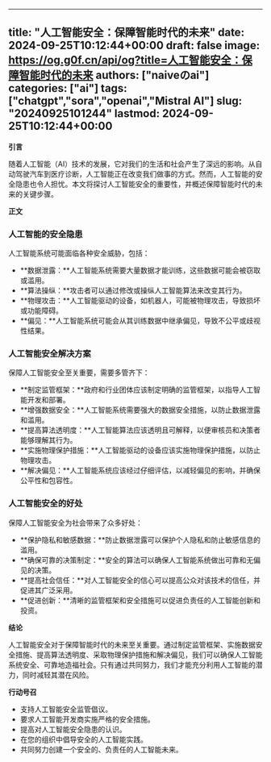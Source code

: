 
---
title: "人工智能安全：保障智能时代的未来"
date: 2024-09-25T10:12:44+00:00
draft: false
image: https://og.g0f.cn/api/og?title=人工智能安全：保障智能时代的未来
authors: ["naiveのai"]
categories: ["ai"]
tags: ["chatgpt","sora","openai","Mistral AI"]
slug: "20240925101244"
lastmod: 2024-09-25T10:12:44+00:00
---
**引言**

随着人工智能（AI）技术的发展，它对我们的生活和社会产生了深远的影响。从自动驾驶汽车到医疗诊断，人工智能正在改变我们做事的方式。然而，人工智能的安全隐患也令人担忧。本文将探讨人工智能安全的重要性，并概述保障智能时代的未来的关键步骤。

**正文**

### 人工智能的安全隐患

人工智能系统可能面临各种安全威胁，包括：

- **数据泄露：**人工智能系统需要大量数据才能训练，这些数据可能会被窃取或滥用。
- **算法操纵：**攻击者可以通过修改或操纵人工智能算法来改变其行为。
- **物理攻击：**人工智能驱动的设备，如机器人，可能被物理攻击，导致损坏或功能障碍。
- **偏见：**人工智能系统可能会从其训练数据中继承偏见，导致不公平或歧视性结果。

### 人工智能安全解决方案

保障人工智能安全至关重要，需要多管齐下：

- **制定监管框架：**政府和行业团体应该制定明确的监管框架，以指导人工智能开发和部署。
- **增强数据安全：**人工智能系统需要强大的数据安全措施，以防止数据泄露和滥用。
- **提高算法透明度：**人工智能算法应该透明且可解释，以便审核员和决策者能够理解其行为。
- **实施物理保护措施：**人工智能驱动的设备应该实施物理保护措施，以防止物理攻击。
- **解决偏见：**人工智能系统应该经过仔细评估，以减轻偏见的影响，并确保公平性和包容性。

### 人工智能安全的好处

保障人工智能安全为社会带来了众多好处：

- **保护隐私和敏感数据：**防止数据泄露可以保护个人隐私和防止敏感信息的滥用。
- **确保可靠的决策制定：**安全的算法可以确保人工智能系统做出可靠和无偏见的决策。
- **提高社会信任：**对人工智能安全的信心可以提高公众对该技术的信任，并促进其广泛采用。
- **促进创新：**清晰的监管框架和安全措施可以促进负责任的人工智能创新和投资。

**结论**

人工智能安全对于保障智能时代的未来至关重要。通过制定监管框架、实施数据安全措施、提高算法透明度、采取物理保护措施和解决偏见，我们可以确保人工智能系统安全、可靠地造福社会。只有通过共同努力，我们才能充分利用人工智能的潜力，同时减轻其潜在风险。

**行动号召**

- 支持人工智能安全监管倡议。
- 要求人工智能开发商实施严格的安全措施。
- 提高对人工智能安全隐患的认识。
- 在您的组织中倡导安全的人工智能实践。
- 共同努力创建一个安全的、负责任的人工智能未来。